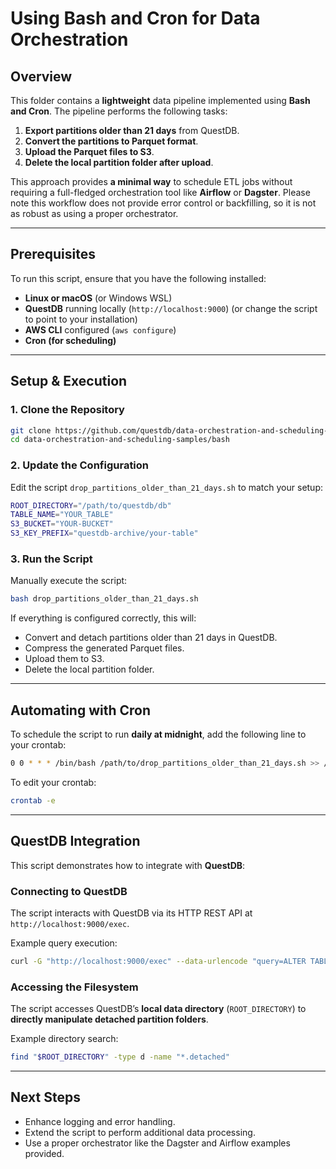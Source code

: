 # Using Bash and Cron for Data Orchestration

## Overview
This folder contains a **lightweight** data pipeline implemented using **Bash and Cron**. The pipeline performs the following tasks:

1. **Export partitions older than 21 days** from QuestDB.
2. **Convert the partitions to Parquet format**.
3. **Upload the Parquet files to S3**.
4. **Delete the local partition folder after upload**.

This approach provides **a minimal way** to schedule ETL jobs without requiring a full-fledged orchestration tool like **Airflow** or **Dagster**. Please note this workflow does not provide
error control or backfilling, so it is not as robust as using a proper orchestrator.

---

## Prerequisites
To run this script, ensure that you have the following installed:

- **Linux or macOS** (or Windows WSL)
- **QuestDB** running locally (`http://localhost:9000`) (or change the script to point to your installation)
- **AWS CLI** configured (`aws configure`)
- **Cron (for scheduling)**

---

## Setup & Execution

### **1. Clone the Repository**

```bash
git clone https://github.com/questdb/data-orchestration-and-scheduling-samples.git
cd data-orchestration-and-scheduling-samples/bash
```

### **2. Update the Configuration**
Edit the script `drop_partitions_older_than_21_days.sh` to match your setup:

```bash
ROOT_DIRECTORY="/path/to/questdb/db"
TABLE_NAME="YOUR_TABLE"
S3_BUCKET="YOUR-BUCKET"
S3_KEY_PREFIX="questdb-archive/your-table"
```

### **3. Run the Script**

Manually execute the script:

```bash
bash drop_partitions_older_than_21_days.sh
```

If everything is configured correctly, this will:
- Convert and detach partitions older than 21 days in QuestDB.
- Compress the generated Parquet files.
- Upload them to S3.
- Delete the local partition folder.

---

## Automating with Cron
To schedule the script to run **daily at midnight**, add the following line to your crontab:

```bash
0 0 * * * /bin/bash /path/to/drop_partitions_older_than_21_days.sh >> /var/log/questdb_partition_cleanup.log 2>&1
```

To edit your crontab:

```bash
crontab -e
```

---

## QuestDB Integration

This script demonstrates how to integrate with **QuestDB**:

### **Connecting to QuestDB**
The script interacts with QuestDB via its HTTP REST API at `http://localhost:9000/exec`.

Example query execution:

```bash
curl -G "http://localhost:9000/exec" --data-urlencode "query=ALTER TABLE $TABLE_NAME CONVERT PARTITION TO PARQUET WHERE ts < '$OLDER_THAN_DATE'"
```

### **Accessing the Filesystem**
The script accesses QuestDB’s **local data directory** (`ROOT_DIRECTORY`) to **directly manipulate detached partition folders**.

Example directory search:

```bash
find "$ROOT_DIRECTORY" -type d -name "*.detached"
```

---

## Next Steps
- Enhance logging and error handling.
- Extend the script to perform additional data processing.
- Use a proper orchestrator like the Dagster and Airflow examples provided.



